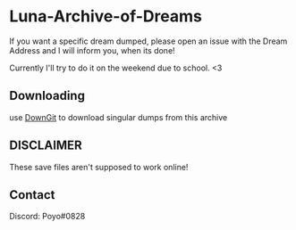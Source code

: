 # Luna-Archive-of-Dreams

If you want a specific dream dumped, please open an issue with the Dream Address and I will inform you, when its done!

Currently I'll try to do it on the weekend due to school. <3

## Downloading

use [DownGit](https://downgit.github.io/) to download singular dumps from this archive

## DISCLAIMER
These save files aren't supposed to work online!

## Contact
Discord: Poyo#0828
